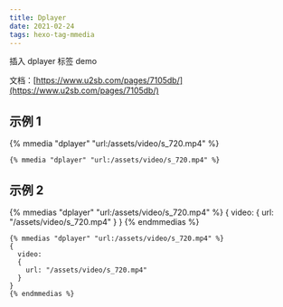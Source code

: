 ```yaml
---
title: Dplayer
date: 2021-02-24
tags: hexo-tag-mmedia
---
```


插入 dplayer 标签 demo

<!-- more -->

文档：[https://www.u2sb.com/pages/7105db/](https://www.u2sb.com/pages/7105db/)

## 示例 1

{% mmedia "dplayer" "url:/assets/video/s_720.mp4" %}

```
{% mmedia "dplayer" "url:/assets/video/s_720.mp4" %}
```

## 示例 2

{% mmedias "dplayer" "url:/assets/video/s_720.mp4" %}
{
video: {
url: "/assets/video/s_720.mp4"
}
}
{% endmmedias %}

```
{% mmedias "dplayer" "url:/assets/video/s_720.mp4" %}
{
  video: 
  {
    url: "/assets/video/s_720.mp4"
  }
}
{% endmmedias %}
```
